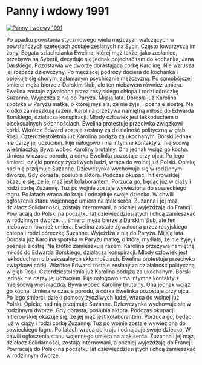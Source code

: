 Panny i wdowy 1991 
=============
[![Panny i wdowy 1991 ](http://vidos.pl/images/player.gif)](http://vidos.pl/panny-i-wdowy-1991)

 Po upadku powstania styczniowego wielu mężczyzn walczących w powstańczych szeregach zostaje zesłanych na Sybir. Często towarzyszą im żony. Bogata szlachcianka Ewelina, której mąż także, jako zesłaniec, przebywa na Syberii, decyduje się jednak pojechać tam do kochanka, Jana Darskiego. Pozostawia we dworze dorastającą córkę Karolinę. Nie wzrusza jej rozpacz dziewczyny. Po męczącej podróży dociera do kochanka i opiekuje się chorym, załamanym psychicznie mężczyzną. Po samobójczej śmierci męża bierze z Darskim ślub, ale ten niebawem również umiera. Ewelina zostaje zgwałcona przez rosyjskiego chłopa i rodzi córeczkę Suzanne. Wyjeżdża z nią do Paryża. Mijają lata. Dorosła już Karolina spotyka w Paryżu matkę, o której myślała, że nie żyje, i poznaje siostrę. Na krótko zamieszkują razem. Karolina przeżywa namiętną miłość do Edwarda Borskiego, działacza konspiracji. Młody człowiek jest lekkoduchem o biseksualnych skłonnościach. Ewelina protestuje przeciwko związkowi córki. Wkrótce Edward zostaje zesłany za działalność polityczną w głąb Rosji. Czterdziestoletnia już Karolina podąża za ukochanym. Borski jednak nie darzy jej uczuciem. Pije nałogowo i ma intymne kontakty z miejscową wieśniaczką. Bywa wobec Karoliny brutalny. Ona jednak wciąż go kocha. Umiera w czasie porodu, a córka Ewelinka pozostaje przy ojcu. Po jego śmierci, dzięki pomocy życzliwych ludzi, wraca do wolnej już Polski. Opiekę nad nią przejmuje Suzanne. Dziewczynka wychowuje się w rodzinnym dworze. Gdy dorasta, poślubia aktora. Podczas okupacji hitlerowskiej okazuje się, że jej mąż jest kolaborantem. Porzuca go, będąc już w ciąży i rodzi córkę Zuzannę. Tuż po wojnie zostaje wywieziona do sowieckiego łagru. Po latach wraca do kraju i odnajduje swoje dziecko. W chwili ogłoszenia stanu wojennego umiera na atak serca. Zuzanna i jej mąż, działacz Solidarności, zostają internowani, a później wyjeżdżają do Francji. Powracają do Polski na początku lat dziewięćdziesiątych i chcą zamieszkać w rodzinnym dworze.  ... śmierci męża bierze z Darskim ślub, ale ten niebawem również umiera. Ewelina zostaje zgwałcona przez rosyjskiego chłopa i rodzi córeczkę Suzanne. Wyjeżdża z nią do Paryża. Mijają lata. Dorosła już Karolina spotyka w Paryżu matkę, o której myślała, że nie żyje, i poznaje siostrę. Na krótko zamieszkują razem. Karolina przeżywa namiętną miłość do Edwarda Borskiego, działacza konspiracji. Młody człowiek jest lekkoduchem o biseksualnych skłonnościach. Ewelina protestuje przeciwko związkowi córki. Wkrótce Edward zostaje zesłany za działalność polityczną w głąb Rosji. Czterdziestoletnia już Karolina podąża za ukochanym. Borski jednak nie darzy jej uczuciem. Pije nałogowo i ma intymne kontakty z miejscową wieśniaczką. Bywa wobec Karoliny brutalny. Ona jednak wciąż go kocha. Umiera w czasie porodu, a córka Ewelinka pozostaje przy ojcu. Po jego śmierci, dzięki pomocy życzliwych ludzi, wraca do wolnej już Polski. Opiekę nad nią przejmuje Suzanne. Dziewczynka wychowuje się w rodzinnym dworze. Gdy dorasta, poślubia aktora. Podczas okupacji hitlerowskiej okazuje się, że jej mąż jest kolaborantem. Porzuca go, będąc już w ciąży i rodzi córkę Zuzannę. Tuż po wojnie zostaje wywieziona do sowieckiego łagru. Po latach wraca do kraju i odnajduje swoje dziecko. W chwili ogłoszenia stanu wojennego umiera na atak serca. Zuzanna i jej mąż, działacz Solidarności, zostają internowani, a później wyjeżdżają do Francji. Powracają do Polski na początku lat dziewięćdziesiątych i chcą zamieszkać w rodzinnym dworze.
